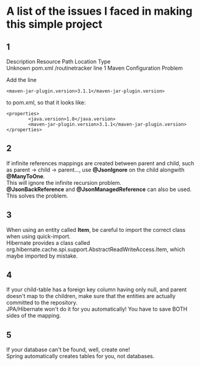 # A list of the issues I faced in making this simple project

## 1

Description	  Resource	  Path	            Location	  Type<br>
Unknown	      pom.xml	    /routinetracker	  line 1	    Maven Configuration Problem

Add the line
```
<maven-jar-plugin.version>3.1.1</maven-jar-plugin.version>
```
to pom.xml, so that it looks like:
```
<properties>
		<java.version>1.8</java.version>
		<maven-jar-plugin.version>3.1.1</maven-jar-plugin.version>
</properties>
```

## 2

If infinite references mappings are created between parent and child, such as parent -> child -> parent..., use **@JsonIgnore** on the child alongwith **@ManyToOne**.<br>
This will ignore the infinite recursion problem.<br>
**@JsonBackReference** and **@JsonManagedReference** can also be used. This solves the problem.

## 3

When using an entity called **Item**, be careful to import the correct class when using quick-import.<br>
Hibernate provides a class called org.hibernate.cache.spi.support.AbstractReadWriteAccess.Item, which maybe imported by mistake.

## 4

If your child-table has a foreign key column having only null, and parent doesn't map to the children, make sure that the entities are actually committed to the repository.<br>
JPA/Hibernate won't do it for you automatically! You have to save BOTH sides of the mapping.

## 5

If your database can't be found, well, create one!<br>
Spring automatically creates tables for you, not databases.
